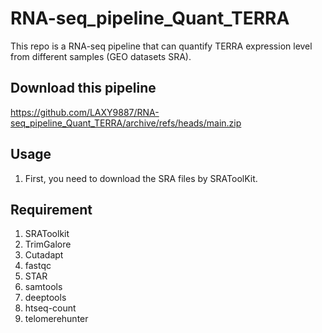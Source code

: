 # RNA-seq_pipeline_Quant_TERRA
This repo is a RNA-seq pipeline that can quantify TERRA expression level from different samples (GEO datasets SRA).

## Download this pipeline
<https://github.com/LAXY9887/RNA-seq_pipeline_Quant_TERRA/archive/refs/heads/main.zip>

## Usage
1. First, you need to download the SRA files by SRAToolKit.


## Requirement
1. SRAToolkit
2. TrimGalore
3. Cutadapt
4. fastqc
5. STAR
6. samtools
7. deeptools
8. htseq-count
9. telomerehunter
